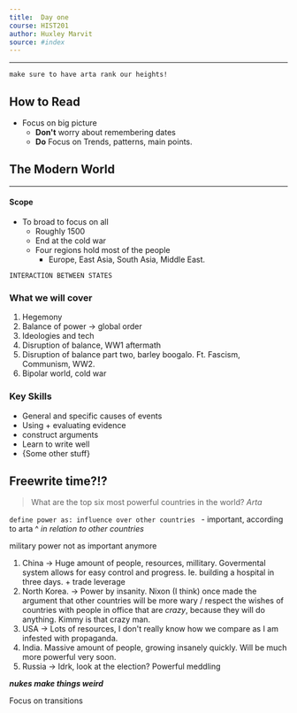 ```yaml
---
title:  Day one 
course: HIST201 
author: Huxley Marvit
source: #index
---
```


---
`make sure to have arta rank our heights!`
## How to Read
- Focus on big picture
	- **Don't** worry about remembering dates
	- **Do** Focus on Trends, patterns, main points.


## The Modern World
---
#### Scope 
- To broad to focus on all
	- Roughly 1500
	- End at the cold war
	- Four regions hold most of the people
		- Europe, East Asia, South Asia, Middle East.

`INTERACTION BETWEEN STATES`

### What we will cover
1. Hegemony 
2. Balance of power -> global order 
3. Ideologies and tech 
4. Disruption of balance, WW1 aftermath 
5. Disruption of balance part two, barley boogalo. Ft. Fascism, Communism, WW2. 
6. Bipolar world, cold war


### Key Skills

- General and specific causes of events 
- Using + evaluating evidence
- construct arguments 
- Learn to write well
- {Some other stuff}



## Freewrite time?!?
> What are the top six most powerful countries in the world? 
> *Arta*

`define power as: influence over other countries ` - important, according to arta
^ *in relation to other countries* 

military power not as important anymore

1. China -> Huge amount of people, resources, millitary. Govermental system allows for easy control and progress. Ie. building a hospital in three days. + trade leverage 
2. North Korea. -> Power by insanity. Nixon (I think) once made the argument that other countries will be more wary / respect the wishes of countries with people in office that are *crazy*, because they will do anything. Kimmy is that crazy man. 
3. USA -> Lots of resources, I don't really know how we compare as I am infested with propaganda. 
4. India. Massive amount of people, growing insanely quickly. Will be much more powerful very soon. 
5. Russia -> Idrk, look at the election? Powerful meddling 

***nukes make things weird***


Focus on transitions 











